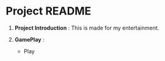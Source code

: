 # Project README

1. **Project Introduction** : This is made for my entertainment.

2. **GamePlay** :
    - Play

